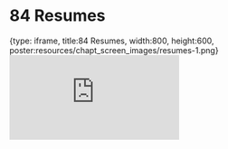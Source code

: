 # 84 Resumes
 
{type: iframe, title:84 Resumes, width:800, height:600, poster:resources/chapt_screen_images/resumes-1.png}
![](https://datatrail-jhu.github.io/DataTrail_ReOrg/no_toc/resumes-1.html)
 

 
